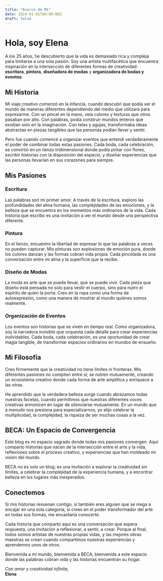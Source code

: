 ```yaml
---
title: "Acerca de Mí"
date: 2024-01-01T00:00:00Z
draft: false
---
```


# Hola, soy Elena

A los 25 años, he descubierto que la vida es demasiado rica y compleja para limitarse a una sola pasión. Soy una artista multifacética que encuentra inspiración en la intersección de diferentes formas de creatividad: **escritora**, **pintora**, **diseñadora de modas** y **organizadora de bodas y eventos**.

## Mi Historia

Mi viaje creativo comenzó en la infancia, cuando descubrí que podía ver el mundo de maneras diferentes dependiendo del medio que utilizara para expresarme. Con un pincel en la mano, veía colores y texturas que otros pasaban por alto. Con palabras, podía construir mundos enteros que existían solo en la imaginación. Con telas y agujas, transformaba ideas abstractas en piezas tangibles que las personas podían llevar y sentir.

Pero fue cuando comencé a organizar eventos que entendí verdaderamente el poder de combinar todas estas pasiones. Cada boda, cada celebración, se convirtió en un lienzo tridimensional donde podía pintar con flores, escribir historias con la disposición del espacio, y diseñar experiencias que las personas llevarían en sus corazones para siempre.

## Mis Pasiones

### Escritura
Las palabras son mi primer amor. A través de la escritura, exploro las profundidades del alma humana, las complejidades de las emociones, y la belleza que se encuentra en los momentos más ordinarios de la vida. Cada historia que escribo es una invitación a ver el mundo desde una perspectiva diferente.

### Pintura
En el lienzo, encuentro la libertad de expresar lo que las palabras a veces no pueden capturar. Mis pinturas son explosiones de emoción pura, donde los colores danzan y las formas cobran vida propia. Cada pincelada es una conversación entre mi alma y la superficie que la recibe.

### Diseño de Modas
La moda es arte que se puede llevar, que se puede vivir. Cada pieza que diseño está pensada no solo para vestir el cuerpo, sino para nutrir el espíritu de quien la porta. Creo en la ropa como una forma de autoexpresión, como una manera de mostrar al mundo quiénes somos realmente.

### Organización de Eventos
Los eventos son historias que se viven en tiempo real. Como organizadora, soy la narradora invisible que orquesta cada detalle para crear experiencias inolvidables. Cada boda, cada celebración, es una oportunidad de crear magia tangible, de transformar espacios ordinarios en mundos de ensueño.

## Mi Filosofía

Creo firmemente que la creatividad no tiene límites ni fronteras. Mis diferentes pasiones no compiten entre sí; se nutren mutuamente, creando un ecosistema creativo donde cada forma de arte amplifica y enriquece a las otras.

He aprendido que la verdadera belleza surge cuando abrazamos todas nuestras facetas, cuando permitimos que nuestras diferentes voces creativas armonicen en lugar de silenciarse mutuamente. En un mundo que a menudo nos presiona para especializarnos, yo elijo celebrar la multiplicidad, la complejidad, la riqueza de ser muchas cosas a la vez.

## BECA: Un Espacio de Convergencia

Este blog es mi espacio sagrado donde todas mis pasiones convergen. Aquí comparto historias que nacen de la intersección entre el arte y la vida, reflexiones sobre el proceso creativo, y experiencias que han moldeado mi visión del mundo.

BECA no es solo un blog; es una invitación a explorar la creatividad sin límites, a celebrar la complejidad de la experiencia humana, y a encontrar belleza en los lugares más inesperados.

## Conectemos

Si mis historias resuenan contigo, si también eres alguien que se niega a encajar en una sola categoría, si crees en el poder transformador del arte en todas sus formas, me encantaría conocerte.

Cada historia que comparto aquí es una conversación que espera respuesta, una invitación a reflexionar, a sentir, a crear. Porque al final, todos somos artistas de nuestras propias vidas, y las mejores obras maestras se crean cuando compartimos nuestras experiencias y aprendemos unos de otros.

Bienvenida a mi mundo, bienvenida a BECA, bienvenida a este espacio donde las palabras cobran vida y las historias encuentran su hogar.

*Con amor y creatividad infinita,*  
**Elena**

